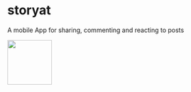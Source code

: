 # storyat
A mobile App for sharing, commenting and reacting to posts




<img src="(https://user-images.githubusercontent.com/69104880/225370389-2c9ad654-6fe7-42d9-8ac8-8858a23a84fb.jpg " width="100" height="100">
